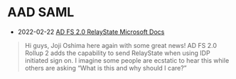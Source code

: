 # AAD SAML

- 2022-02-22 [AD FS 2.0 RelayState Microsoft Docs](https://docs.microsoft.com/en-us/archive/blogs/askds/ad-fs-2-0-relaystate)
> Hi guys, Joji Oshima here again with some great news! AD FS 2.0 Rollup 2 adds the capability to send RelayState when using IDP initiated sign on. I imagine some people are ecstatic to hear this while others are asking “What is this and why should I care?”
